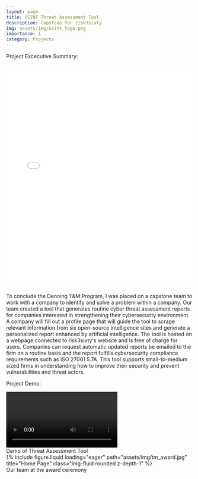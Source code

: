 ```yaml
---
layout: page
title: OSINT Threat Assessment Tool
description: Capstone for risk3sixty
img: assets/img/osint_logo.png
importance: 1
category: Projects
---
```


Project Excecutive Summary:

<iframe
  src="{{ '/assets/pdf/capstone_summary.pdf' | relative_url }}"
  width="100%"
  height="600px"
  style="border: none;">
</iframe>

To conclude the Denning T&M Program, I was placed on a capstone team to work with a company to identify and solve a problem within a company. Our team created a tool that generates routine cyber threat assessment reports for companies interested in strengthening their cybersecurity environment. A company will fill out a profile page that will guide the tool to scrape relevant information from six open-source intelligence sites and generate a personalized report enhanced by artificial intelligence. The tool is hosted on a webpage connected to risk3sixty's website and is free of charge for users. Companies can request automatic updated reports be emailed to the firm on a routine basis and the report fulfills cybersecurity compliance requirements such as ISO 27001 5.7A. This tool supports small-to-medium sized firms in understanding how to improve their security and prevent vulnerabilities and threat actors.

Project Demo:

<div class="row">
  <video class="col-sm mt-3 mt-md-0 img-fluid rounded z-depth-1" controls preload="auto">
    <source src="{{ '/assets/video/capstone_demo.mp4' | relative_url }}" type="video/mp4">
    Your browser does not support the video tag.
  </video>
</div>
<div class="caption">
  Demo of Threat Assessment Tool
</div>

<div class="row">
    <div class="col-sm mt-3 mt-md-0">
        {% include figure.liquid loading="eager" path="assets/img/tm_award.jpg" title="Home Page" class="img-fluid rounded z-depth-1" %}
    </div>
</div>
<div class="caption">
    Our team at the award ceremony
</div>
